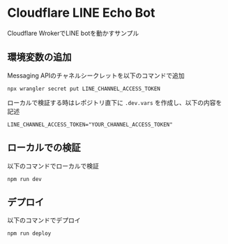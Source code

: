 # Cloudflare LINE Echo Bot
Cloudflare WrokerでLINE botを動かすサンプル

## 環境変数の追加
Messaging APIのチャネルシークレットを以下のコマンドで追加

```shell
npx wrangler secret put LINE_CHANNEL_ACCESS_TOKEN
```

ローカルで検証する時はレポジトリ直下に `.dev.vars` を作成し、以下の内容を記述

```shell
LINE_CHANNEL_ACCESS_TOKEN="YOUR_CHANNEL_ACCESS_TOKEN"
```

## ローカルでの検証
以下のコマンドでローカルで検証

```shell
npm run dev
```

## デプロイ
以下のコマンドでデプロイ

```shell
npm run deploy
```
